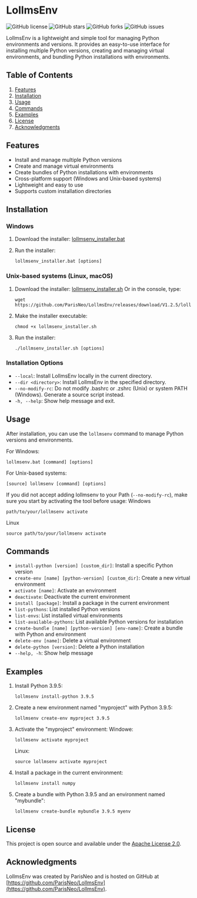 # LollmsEnv

![GitHub license](https://img.shields.io/github/license/ParisNeo/LollmsEnv)
![GitHub stars](https://img.shields.io/github/stars/ParisNeo/LollmsEnv)
![GitHub forks](https://img.shields.io/github/forks/ParisNeo/LollmsEnv)
![GitHub issues](https://img.shields.io/github/issues/ParisNeo/LollmsEnv)

LollmsEnv is a lightweight and simple tool for managing Python environments and versions. It provides an easy-to-use interface for installing multiple Python versions, creating and managing virtual environments, and bundling Python installations with environments.

## Table of Contents

1. [Features](#features)
2. [Installation](#installation)
3. [Usage](#usage)
4. [Commands](#commands)
5. [Examples](#examples)
6. [License](#license)
7. [Acknowledgments](#acknowledgments)

## Features

- Install and manage multiple Python versions
- Create and manage virtual environments
- Create bundles of Python installations with environments
- Cross-platform support (Windows and Unix-based systems)
- Lightweight and easy to use
- Supports custom installation directories

## Installation

### Windows

1. Download the installer:
   [lollmsenv_installer.bat](https://github.com/ParisNeo/LollmsEnv/releases/download/V1.2.6/lollmsenv_installer.bat)

2. Run the installer:
   ```
   lollmsenv_installer.bat [options]
   ```

### Unix-based systems (Linux, macOS)

1. Download the installer:
   [lollmsenv_installer.sh](https://github.com/ParisNeo/LollmsEnv/releases/download/V1.2.6/lollmsenv_installer.sh)
   Or in the console, type:
   ```
   wget https://github.com/ParisNeo/LollmsEnv/releases/download/V1.2.5/lollmsenv_installer.sh
   ```

3. Make the installer executable:
   ```
   chmod +x lollmsenv_installer.sh
   ```

4. Run the installer:
   ```
   ./lollmsenv_installer.sh [options]
   ```

### Installation Options

- `--local`: Install LollmsEnv locally in the current directory.
- `--dir <directory>`: Install LollmsEnv in the specified directory.
- `--no-modify-rc`: Do not modify .bashrc or .zshrc (Unix) or system PATH (Windows). Generate a source script instead.
- `-h, --help`: Show help message and exit.

## Usage

After installation, you can use the `lollmsenv` command to manage Python versions and environments.

For Windows:
```
lollmsenv.bat [command] [options]
```

For Unix-based systems:
```
[source] lollmsenv [command] [options]
```

If you did not accept adding lollmsenv to your Path (`--no-modify-rc`), make sure you start by activating the tool before usage:
Windows
```
path/to/your/lollmsenv activate
```

Linux
```
source path/to/your/lollmsenv activate 
```

## Commands

- `install-python [version] [custom_dir]`: Install a specific Python version
- `create-env [name] [python-version] [custom_dir]`: Create a new virtual environment
- `activate [name]`: Activate an environment
- `deactivate`: Deactivate the current environment
- `install [package]`: Install a package in the current environment
- `list-pythons`: List installed Python versions
- `list-envs`: List installed virtual environments
- `list-available-pythons`: List available Python versions for installation
- `create-bundle [name] [python-version] [env-name]`: Create a bundle with Python and environment
- `delete-env [name]`: Delete a virtual environment
- `delete-python [version]`: Delete a Python installation
- `--help, -h`: Show help message

## Examples

1. Install Python 3.9.5:
   ```
   lollmsenv install-python 3.9.5
   ```

2. Create a new environment named "myproject" with Python 3.9.5:
   ```
   lollmsenv create-env myproject 3.9.5
   ```

3. Activate the "myproject" environment:
   Windowe:
   ```
   lollmsenv activate myproject
   ```
   Linux:
   ```
   source lollmsenv activate myproject
   ```

5. Install a package in the current environment:
   ```
   lollmsenv install numpy
   ```

6. Create a bundle with Python 3.9.5 and an environment named "mybundle":
   ```
   lollmsenv create-bundle mybundle 3.9.5 myenv
   ```

## License

This project is open source and available under the [Apache License 2.0](https://www.apache.org/licenses/LICENSE-2.0).

## Acknowledgments

LollmsEnv was created by ParisNeo and is hosted on GitHub at [https://github.com/ParisNeo/LollmsEnv](https://github.com/ParisNeo/LollmsEnv).
